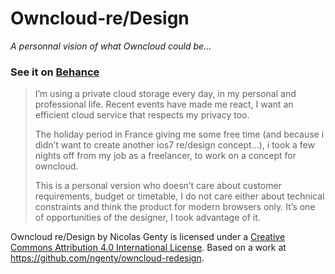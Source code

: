 Owncloud-re/Design
==================
*A personnal vision of what Owncloud could be...*

### See it on [Behance](https://www.behance.net/gallery/11548659/owncloud-redesign)

> I’m using a private cloud storage every day, in my personal and
> professional life. Recent events have made me react, I want an
> efficient cloud service that respects my privacy too.
> 
> The holiday period in France giving me some free time (and because i
> didn’t want to create another ios7 re/design concept…), i took a few
> nights off from my job as a freelancer, to work on a concept for
> owncloud.
> 
> This is a personal version who doesn’t care about customer
> requirements, budget or timetable, I do not care either about
> technical constraints and think the product for modern browsers only.
> It’s one of opportunities of the designer, I took advantage of it.

Owncloud re/Design by Nicolas Genty is licensed under a [Creative Commons Attribution 4.0 International License](http://creativecommons.org/licenses/by/4.0/).
Based on a work at https://github.com/ngenty/owncloud-redesign.
